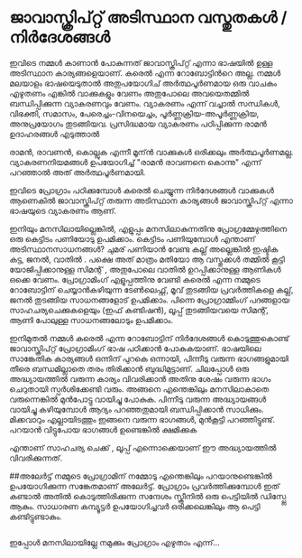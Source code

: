 # ജാവാസ്ക്രിപ്റ്റ് അടിസ്ഥാന വസ്തുതകള്‍ / നിർദേശങ്ങൾ

ഇവിടെ നമ്മള്‍ കാണാന്‍ പോകുന്നത് ജാവാസ്ക്രിപ്റ്റ് എന്നാ ഭാഷയില്‍ ഉള്ള അടിസ്ഥാന കാര്യങ്ങളെയാണ്. കരെല്‍ എന്ന റോബോട്ടിന്‍റെ അല്ല. നമ്മള്‍ മലയാളം ഭാഷയെടുതാല്‍ അതുപയോഗിച് അര്‍ത്ഥപൂര്‍ണമായ ഒരു വാചകം എഴുതണം എങ്കില്‍ വാക്കുകളും വേണം അതുപോലെ അവയെതമ്മില്‍ ബന്ധിപ്പിക്കുന്ന വ്യാകരണവും വേണം. വ്യാകരണം എന്ന് വച്ചാല്‍ സന്ധികള്‍, വിഭക്തി,	സമാസം, പേരെച്ചം-വിനയെച്ചം, പൂര്‍ണ്ണക്രിയ-അപൂര്‍ണ്ണക്രിയ, അനുപ്രയോഗം തുടങ്ങിയവ. പ്രസിദ്ധമായ വ്യാകരണം പഠിപ്പിക്കുന്ന രാമന്‍ ഉദാഹരങ്ങള്‍ എടുത്താല്‍

രാമന്‍, രാവണന്‍, കൊല്ലുക എന്നീ മൂന്ന്‍ വാക്കുകള്‍ ഒരിക്കലും അര്‍ത്ഥപൂര്‍ണമല്ല. വ്യാകരണനിയമങ്ങള്‍ ഉപയോഗിച്ച് "രാമന്‍ രാവണനെ കൊന്നു" എന്ന് പറഞ്ഞാല്‍ അത് അര്‍ത്ഥപൂര്‍ണമായി.

ഇവിടെ പ്രോഗ്രാം പഠിക്കുമ്പോള്‍ കരെല്‍ ചെയ്യുന്ന നിര്‍ദേശങ്ങള്‍ വാക്കുകള്‍ ആണെകില്‍ ജാവാസ്ക്രിപ്റ്റ് തരുന്ന അടിസ്ഥാന കാര്യങ്ങള്‍ ജാവാസ്ക്രിപ്റ്റ് എന്നാ ഭാഷയുടെ വ്യാകരണം ആണ്.

ഇനിയും മനസിലായില്ലെങ്കില്‍, എളുപ്പം മനസിലാകുന്നതിനു പ്രോഗ്രമ്മേഴുത്തിനെ ഒരു കെട്ടിടം പണിയോടു ഉപമിക്കാം. കെട്ടിടം പണിയുമ്പോള്‍ എന്താണ് അടിസ്ഥാനസാധനങ്ങള്‍? ചുമര് പണിയാന്‍ വേണ്ട കല്ല്‌ അല്ലെങ്കില്‍ ഇഷ്ടിക കട്ട, ജനല്‍, വാതില്‍ . പക്ഷെ അത് മാത്രം മതിയോ ആ വസ്തുക്കള്‍ തമ്മില്‍ കൂട്ടി യോജിപ്പിക്കാനുള്ള സിമന്റ്‌ , അതുപോലെ വാതില്‍ ഉറപ്പിക്കാനുള്ള ആണികള്‍ ഒക്കെ വേണം. പ്രോഗ്രാമിംഗ് എളുപ്പത്തിനു വേണ്ടി കരെല്‍ എന്ന നമ്മുടെ റോബോട്ടിന് ചെയ്യാന്‍കഴിയുന്ന ടേണ്‍ലെഫ്റ്റ്, മൂവ് തുടങ്ങിയ പ്രവര്‍ത്തികളെ കല്ല്‌, ജനല്‍ തുടങ്ങിയ സാധനങ്ങളോട് ഉപമിക്കാം. പിന്നെ പ്രോഗ്രാമ്മിംഗ് പദങ്ങളായ സാഹചര്യചെക്കുകളെയും (ഇഫ്‌ കണ്ടിഷന്‍), ലൂപ്പ് തുടങ്ങിയവയെ സിമന്റ്‌, ആണി പോലുള്ള സാധനങ്ങലോടും ഉപമിക്കാം. 

ഇനിമുതല്‍ നമ്മള്‍ കരെല്‍ എന്ന റോബോട്ടിന് നിര്‍ദേശങ്ങള്‍ കൊടുത്തുകൊണ്ട് ജാവാസ്ക്രിപ്റ്റ് പ്രോഗ്രാമിംഗ് ഭാഷ പഠിക്കാന്‍  പോകുകയാണ്. ഭാഷയിലെ സാങ്കേതിക കാര്യങ്ങള്‍ ഒന്നിന് പുറകെ ഒന്നായി, പിന്നീടു വരുന്ന ഭാഗങ്ങളുമായി തീരെ ബന്ധമില്ലാതെ തരം തിരിക്കാന്‍ ബുദ്ധിമുട്ടാണ്. ചിലപ്പോള്‍ ഒരു അദ്ധ്യായത്തില്‍ വരുന്ന കാര്യം വിവരിക്കാന്‍ അതിനു ശേഷം വരുന്ന ഭാഗം ചെറുതായി സ്പര്‍ശിക്കേണ്ടി വരും.  അങ്ങനെ എന്തെങ്കിലും മനസിലാകാതെ വരുന്നെങ്കില്‍ മുന്‍പോട്ടു വായിച്ചു പോകുക. പിന്നീടു വരുന്ന അദ്ധ്യായങ്ങള്‍ വായിച്ചു കഴിയുമ്പോള്‍ ആദ്യം പറഞ്ഞതുമായി ബന്ധിപ്പിക്കാന്‍ സാധിക്കും. മിക്കവാറും എല്ലായിടത്തും ഇങ്ങനെ വരുന്ന ഭാഗങ്ങള്‍, മുന്‍കൂട്ടി പറഞ്ഞിട്ടുണ്ട്. പറയാന്‍ വിട്ടുപോയ ഭാഗങ്ങള്‍ ഉണ്ടെങ്കില്‍ ക്ഷമിക്കുക
  
എന്താണ് സാഹചര്യ ചെക്ക് , ലൂപ്പ് എന്നൊക്കെയാണ് ഈ അദ്ധ്യായത്തില്‍ വിവരിക്കുന്നത്.

##അലേര്‍ട്ട് 
നമ്മുടെ പ്രോഗ്രാമിന് നമ്മോടു എന്തെങ്കിലും പറയാനുണ്ടെങ്കില്‍ ഉപയോഗിക്കുന്ന സങ്കേതമാണ് അലേര്‍ട്ട്. പ്രോഗ്രാം പ്രവര്‍ത്തിക്കുമ്പോള്‍ ഇത് കണ്ടാല്‍ അതില്‍ കൊടുത്തിരിക്കുന്ന സന്ദേശം സ്ക്രീനില്‍ ഒരു പെട്ടിയില്‍ ഡിസ്പ്ലേ ആകും. സാധാരണ കമ്പ്യൂട്ടര്‍ ഉപയോഗിച്ചവര്‍ ഒരിക്കലെങ്കിലും ആ പെട്ടി കണ്ടിട്ടുണ്ടാകും.

<image alert>

ഇപ്പോള്‍ മനസിലായില്ലേ നമുക്കും പ്രോഗ്രാം എഴുതാം എന്ന്...

